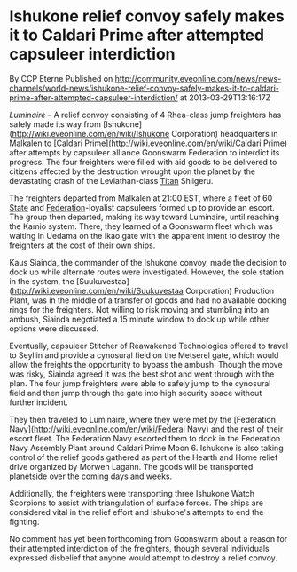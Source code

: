 # Ishukone relief convoy safely makes it to Caldari Prime after attempted capsuleer interdiction
By CCP Eterne
Published on http://community.eveonline.com/news/news-channels/world-news/ishukone-relief-convoy-safely-makes-it-to-caldari-prime-after-attempted-capsuleer-interdiction/ at 2013-03-29T13:16:17Z

_Luminaire –_ A relief convoy consisting of 4 Rhea-class jump freighters has safely made its way from [Ishukone](http://wiki.eveonline.com/en/wiki/Ishukone Corporation) headquarters in Malkalen to [Caldari Prime](http://wiki.eveonline.com/en/wiki/Caldari Prime) after attempts by capsuleer alliance Goonswarm Federation to interdict its progress. The four freighters were filled with aid goods to be delivered to citizens affected by the destruction wrought upon the planet by the devastating crash of the Leviathan-class [Titan](http://wiki.eveonline.com/en/wiki/Titan) Shiigeru.

The freighters departed from Malkalen at 21:00 EST, where a fleet of 60 [State](http://wiki.eveonline.com/en/wiki/Caldari)&nbsp;and [Federation](http://wiki.eveonline.com/en/wiki/Gallente)-loyalist capsuleers formed up to provide an escort. The group then departed, making its way toward Luminaire, until reaching the Kamio system. There, they learned of a Goonswarm fleet which was waiting in Uedama on the Ikao gate with the apparent intent to destroy the freighters at the cost of their own ships.

Kaus Siainda, the commander of the Ishukone convoy, made the decision to dock up while alternate routes were investigated. However, the sole station in the system, the [Suukuvestaa](http://wiki.eveonline.com/en/wiki/Suukuvestaa Corporation) Production Plant, was in the middle of a transfer of goods and had no available docking rings for the freighters. Not willing to risk moving and stumbling into an ambush, Siainda negotiated a 15 minute window to dock up while other options were discussed.

Eventually, capsuleer Stitcher of Reawakened Technologies offered to travel to Seyllin and provide a cynosural field on the Metserel gate, which would allow the freights the opportunity to bypass the ambush. Though the move was risky, Siainda agreed it was the best shot and went through with the plan. The four jump freighters were able to safely jump to the cynosural field and then jump through the gate into high security space without further incident.

They then traveled to Luminaire, where they were met by the [Federation Navy](http://wiki.eveonline.com/en/wiki/Federal Navy) and the rest of their escort fleet. The Federation Navy escorted them to dock in the Federation Navy Assembly Plant around Caldari Prime Moon 6. Ishukone is also taking control of the relief goods gathered as part of the Hearth and Home relief drive organized by Morwen Lagann. The goods will be transported planetside over the coming days and weeks.

Additionally, the freighters were transporting three Ishukone Watch Scorpions to assist with triangulation of surface forces. The ships are considered vital in the relief effort and Ishukone's attempts to end the fighting.

No comment has yet been forthcoming from Goonswarm about a reason for their attempted interdiction of the freighters, though several individuals expressed disbelief that anyone would attempt to destroy a relief convoy.

